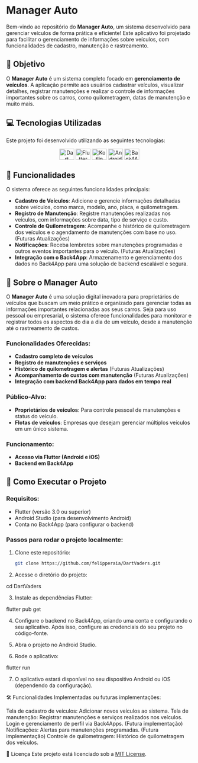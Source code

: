 # Manager Auto

Bem-vindo ao repositório do **Manager Auto**, um sistema desenvolvido para gerenciar veículos de forma prática e eficiente! Este aplicativo foi projetado para facilitar o gerenciamento de informações sobre veículos, com funcionalidades de cadastro, manutenção e rastreamento.

## 🎯 Objetivo

O **Manager Auto** é um sistema completo focado em **gerenciamento de veículos**. A aplicação permite aos usuários cadastrar veículos, visualizar detalhes, registrar manutenções e realizar o controle de informações importantes sobre os carros, como quilometragem, datas de manutenção e muito mais.

## 💻 Tecnologias Utilizadas

Este projeto foi desenvolvido utilizando as seguintes tecnologias:

<p align="center">
    <img align="center" height="30" width="40" alt="Dart" src="https://cdn.jsdelivr.net/gh/devicons/devicon/icons/dart/dart-original.svg">
    <img align="center" height="30" width="40" alt="Flutter" src="https://cdn.jsdelivr.net/gh/devicons/devicon/icons/flutter/flutter-original.svg">
    <img align="center" height="30" width="40" alt="Kotlin" src="https://cdn.jsdelivr.net/gh/devicons/devicon/icons/kotlin/kotlin-original.svg">
    <img align="center" height="30" width="40" alt="Android" src="https://cdn.jsdelivr.net/gh/devicons/devicon/icons/android/android-original.svg">
    <img align="center" height="30" width="40" alt="Back4App" src="https://testrigor.com/wp-content/uploads/2023/12/back4app.png">

</p>

## 📂 Funcionalidades

O sistema oferece as seguintes funcionalidades principais:

- **Cadastro de Veículos**: Adicione e gerencie informações detalhadas sobre veículos, como marca, modelo, ano, placa, e quilometragem.
- **Registro de Manutenção**: Registre manutenções realizadas nos veículos, com informações sobre data, tipo de serviço e custo.
- **Controle de Quilometragem**: Acompanhe o histórico de quilometragem dos veículos e o agendamento de manutenções com base no uso. (Futuras Atualizações)
- **Notificações**: Receba lembretes sobre manutenções programadas e outros eventos importantes para o veículo. (Futuras Atualizações)
- **Integração com o Back4App**: Armazenamento e gerenciamento dos dados no Back4App para uma solução de backend escalável e segura.

## 📅 Sobre o Manager Auto

O **Manager Auto** é uma solução digital inovadora para proprietários de veículos que buscam um meio prático e organizado para gerenciar todas as informações importantes relacionadas aos seus carros. Seja para uso pessoal ou empresarial, o sistema oferece funcionalidades para monitorar e registrar todos os aspectos do dia a dia de um veículo, desde a manutenção até o rastreamento de custos.

### Funcionalidades Oferecidas:

- **Cadastro completo de veículos**
- **Registro de manutenções e serviços**
- **Histórico de quilometragem e alertas** (Futuras Atualizações)
- **Acompanhamento de custos com manutenção** (Futuras Atualizações)
- **Integração com backend Back4App para dados em tempo real**

### Público-Alvo:

- **Proprietários de veículos**: Para controle pessoal de manutenções e status do veículo.
- **Flotas de veículos**: Empresas que desejam gerenciar múltiplos veículos em um único sistema.

### Funcionamento:

- **Acesso via Flutter (Android e iOS)**
- **Backend em Back4App**

## 🚀 Como Executar o Projeto

### Requisitos:

- Flutter (versão 3.0 ou superior)
- Android Studio (para desenvolvimento Android)
- Conta no Back4App (para configurar o backend)

### Passos para rodar o projeto localmente:

1. Clone este repositório:

   ```bash
   git clone https://github.com/felipperaia/DartVaders.git

2. Acesse o diretório do projeto:

cd DartVaders

3. Instale as dependências Flutter:

flutter pub get

4. Configure o backend no Back4App, criando uma conta e configurando o seu aplicativo. Após isso, configure as credenciais do seu projeto no código-fonte.

5. Abra o projeto no Android Studio.

6. Rode o aplicativo:

flutter run

7. O aplicativo estará disponível no seu dispositivo Android ou iOS (dependendo da configuração).

🛠️ Funcionalidades Implementadas ou futuras implementações:

Tela de cadastro de veículos: Adicionar novos veículos ao sistema.
Tela de manutenção: Registrar manutenções e serviços realizados nos veículos.
Login e gerenciamento de perfil via Back4Apps.
(Futura implementação) Notificações: Alertas para manutenções programadas.
(Futura implementação) Controle de quilometragem: Histórico de quilometragem dos veículos.

📝 Licença
Este projeto está licenciado sob a [MIT License](https://opensource.org/licenses/MIT).
